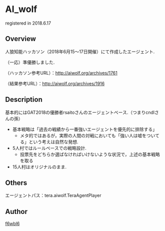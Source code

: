 # AI_wolf

registered in 2018.6.17

## Overview

人狼知能ハッカソン（2018年6月15〜17日開催）にて作成したエージェント.

（一応）準優勝しました.

（ハッカソン参考URL）：http://aiwolf.org/archives/1761

（結果参考URL）：http://aiwolf.org/archives/1916

## Description

基本的にはGAT2018の優勝者rsaitoさんのエージェントベース.（つまりcndlさんの孫）
 - 基本戦略は「過去の戦績から一番強いエージェントを優先的に排除する」
    - メタ的ではあるが，実際の人間の対戦においても「強い人は嘘をついてる」という考えは自然な発想.
 - 5人村ではルールベースでの戦略設計.
    - 投票先をどちらか選ばなければいけないような状況で，上述の基本戦略を取る
 - 15人村はオリジナルのまま.

## Others

エージェントパス：tera.aiwolf.TeraAgentPlayer

## Author

[f6wbl6](https://github.com/f6wbl6)
